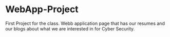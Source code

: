 # WebApp-Project
First Project for the class. Webb application page that has our resumes and our blogs about what we are interested in for Cyber Security.
